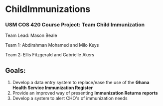 # ChildImmunizations
### USM COS 420 Course Project: Team Child Immunization
Team Lead: Mason Beale

Team 1: Abdirahman Mohamed and Milo Keys

Team 2: Ellis Fitzgerald and Gabrielle Akers

## Goals:
1. Develop a data entry system to replace/ease the use of the <b>Ghana Health Service Immunization Register</b>
2. Provide an improved way of presenting <b>Immunization Returns reports</b>
3. Develop a system to alert CHO's of immunization needs
